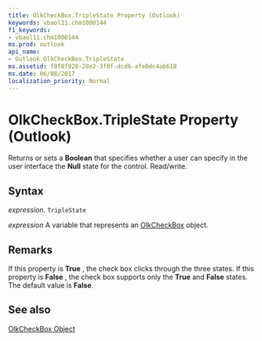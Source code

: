 ```yaml
---
title: OlkCheckBox.TripleState Property (Outlook)
keywords: vbaol11.chm1000144
f1_keywords:
- vbaol11.chm1000144
ms.prod: outlook
api_name:
- Outlook.OlkCheckBox.TripleState
ms.assetid: f0f8f928-28e2-3f0f-dcd6-afe0dc4a6618
ms.date: 06/08/2017
localization_priority: Normal
---
```



# OlkCheckBox.TripleState Property (Outlook)

Returns or sets a  **Boolean** that specifies whether a user can specify in the user interface the **Null** state for the control. Read/write.


## Syntax

_expression_. `TripleState`

_expression_ A variable that represents an [OlkCheckBox](./Outlook.OlkCheckBox.md) object.


## Remarks

If this property is  **True** , the check box clicks through the three states. If this property is **False** , the check box supports only the **True** and **False** states. The default value is **False**.


## See also


[OlkCheckBox Object](Outlook.OlkCheckBox.md)

